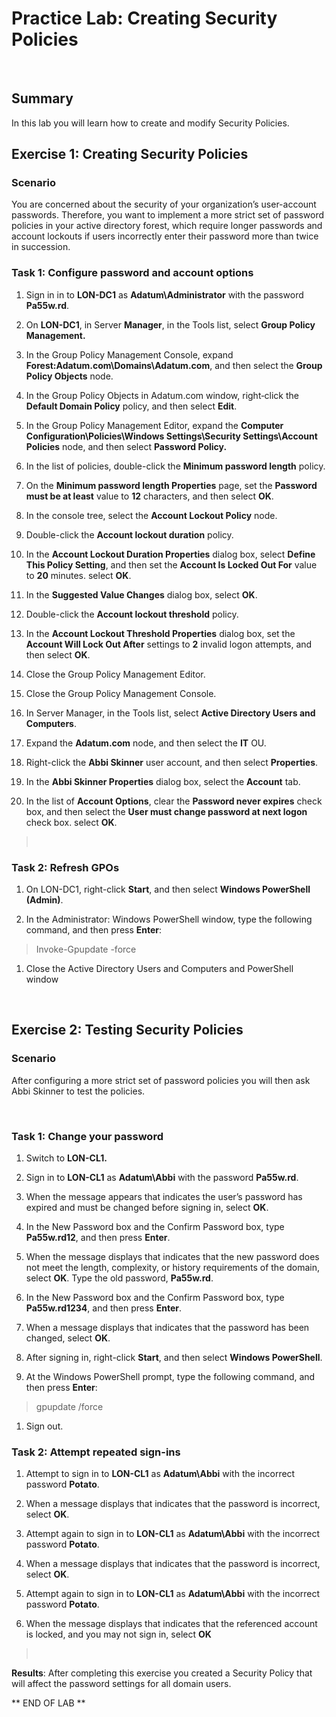 # Practice Lab: Creating Security Policies
 

## Summary
In this lab you will learn how to create and modify Security Policies.


## Exercise 1: Creating Security Policies


### Scenario

You are concerned about the security of your organization’s user-account
passwords. Therefore, you want to implement a more strict set of password
policies in your active directory forest, which require longer passwords and
account lockouts if users incorrectly enter their password more than twice in
succession.



### Task 1: Configure password and account options

1.  Sign in in to **LON-DC1** as **Adatum\\Administrator** with the password
    **Pa55w.rd**.

2.  On **LON-DC1**, in Server **Manager**, in the Tools list, select **Group
    Policy Management.**

3.  In the Group Policy Management Console, expand
    **Forest:Adatum.com\\Domains\\Adatum.com**, and then select the **Group
    Policy Objects** node.

4.  In the Group Policy Objects in Adatum.com window, right‑click the **Default
    Domain Policy** policy, and then select **Edit**.

5.  In the Group Policy Management Editor, expand the **Computer
    Configuration\\Policies\\Windows Settings\\Security Settings\\Account
    Policies** node, and then select **Password Policy.**

6.  In the list of policies, double-click the **Minimum password length**
    policy.

7.  On the **Minimum password length Properties** page, set the **Password must
    be at least** value to **12** characters, and then select **OK**.

8.  In the console tree, select the **Account Lockout Policy** node.

9.  Double-click the **Account lockout duration** policy.

10. In the **Account Lockout Duration Properties** dialog box, select **Define
    This Policy Setting**, and then set the **Account Is Locked Out For** value
    to **20** minutes. select **OK**.

11. In the **Suggested Value Changes** dialog box, select **OK**.

12. Double-click the **Account lockout threshold** policy.

13. In the **Account Lockout Threshold Properties** dialog box, set the
    **Account Will Lock Out After** settings to **2** invalid logon attempts,
    and then select **OK**.

14. Close the Group Policy Management Editor.

15. Close the Group Policy Management Console.

16. In Server Manager, in the Tools list, select **Active Directory Users and
    Computers**.

17. Expand the **Adatum.com** node, and then select the **IT** OU.

18. Right-click the **Abbi Skinner** user account, and then select
    **Properties**.

19. In the **Abbi Skinner Properties** dialog box, select the **Account** tab.

20. In the list of **Account Options**, clear the **Password never expires**
    check box, and then select the **User must change password at next logon**
    check box. select **OK**.

>    

### Task 2: Refresh GPOs

1.  On LON-DC1, right-click **Start**, and then select **Windows PowerShell
    (Admin)**.

2.  In the Administrator: Windows PowerShell window, type the following command,
    and then press **Enter**:

>   Invoke-Gpupdate -force

1.  Close the Active Directory Users and Computers and PowerShell window

 

## Exercise 2: Testing Security Policies

### Scenario

After configuring a more strict set of password policies you will then ask Abbi
Skinner to test the policies.

 

### Task 1: Change your password

1.  Switch to **LON-CL1.**     

2.  Sign in to **LON-CL1** as **Adatum\\Abbi** with the password **Pa55w.rd**.

3.  When the message appears that indicates the user’s password has expired and
    must be changed before signing in, select **OK**.

4.  In the New Password box and the Confirm Password box, type **Pa55w.rd12**,
    and then press **Enter**.

5.  When the message displays that indicates that the new password does not meet
    the length, complexity, or history requirements of the domain, select
    **OK**. Type the old password, **Pa55w.rd**.

6.  In the New Password box and the Confirm Password box, type **Pa55w.rd1234**,
    and then press **Enter**.

7.  When a message displays that indicates that the password has been changed,
    select **OK**.

8.  After signing in, right-click **Start**, and then select **Windows
    PowerShell**.

9.  At the Windows PowerShell prompt, type the following command, and then press
    **Enter**:

>   gpupdate /force

1.  Sign out.

### Task 2: Attempt repeated sign-ins

1.  Attempt to sign in to **LON-CL1** as **Adatum\\Abbi** with the incorrect
    password **Potato**.

2.  When a message displays that indicates that the password is incorrect,
    select **OK**.

3.  Attempt again to sign in to **LON-CL1** as **Adatum\\Abbi** with the
    incorrect password **Potato**.

4.  When a message displays that indicates that the password is incorrect,
    select **OK**.

5.  Attempt again to sign in to **LON-CL1** as **Adatum\\Abbi** with the
    incorrect password **Potato**.

6.  When the message displays that indicates that the referenced account is
    locked, and you may not sign in, select **OK**

>    

**Results**: After completing this exercise you created a Security Policy that
will affect the password settings for all domain users.

** END OF LAB **
